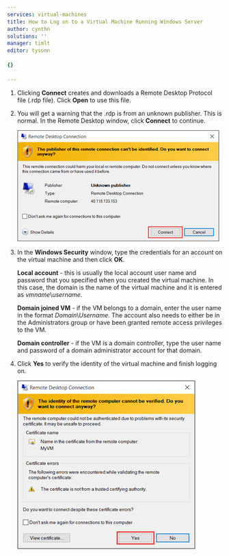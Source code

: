 ```yaml
---
services: virtual-machines
title: How to Log on to a Virtual Machine Running Windows Server
author: cynthn
solutions: ''
manager: timlt
editor: tysonn

{}

---
```

1. Clicking **Connect** creates and downloads a Remote Desktop Protocol file (.rdp file). Click **Open** to use this file.
2. You will get a warning that the .rdp is from an unknown publisher. This is normal. In the Remote Desktop window, click **Connect** to continue.
   
    ![Screenshot of a warning about an unknown publisher.](./media/virtual-machines-log-on-win-server/rdp-warn.png)
3. In the **Windows Security** window, type the credentials for an account on the virtual machine and then click **OK**.
   
     **Local account** - this is usually the local account user name and password that you specified when you created the virtual machine. In this case, the domain is the name of the virtual machine and it is entered as *vmname*&#92;*username*.  
   
    **Domain joined VM** - if the VM belongs to a domain, enter the user name in the format *Domain*&#92;*Username*. The account also needs to either be in the Administrators group or have been granted remote access privileges to the VM.
   
    **Domain controller** - if the VM is a domain controller, type the user name and password of a domain administrator account for that domain.
4. Click **Yes** to verify the identity of the virtual machine and finish logging on.
   
   ![Screenshot showing a message abut verifying the identity of the VM.](./media/virtual-machines-log-on-win-server/cert-warning.png)


